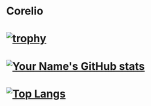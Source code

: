 # Corelio
# [![trophy](https://github-profile-trophy.vercel.app/?username=Coreli0&theme=juicyfresh&row=1&column=6)](https://github.com/ryo-ma/github-profile-trophy)
# [![Your Name's GitHub stats](https://github-readme-stats.vercel.app/api?username=Coreli0&show_icons=true&count_private=true&theme=highcontrast)](https://github.com/YOUR_USERNAME) 
# [![Top Langs](https://github-readme-stats.vercel.app/api/top-langs/?username=Coreli0&theme=highcontrast&layout=compact)](https://github.com/anuraghazra/github-readme-stats)

